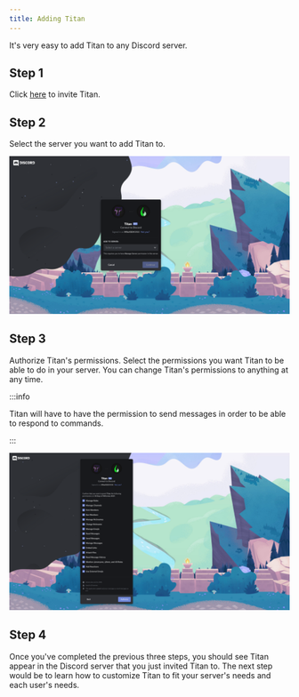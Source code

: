 ```yaml
---
title: Adding Titan
---
```


It's very easy to add Titan to any Discord server.

## Step 1
Click [here](https://whix100.github.io/r/titan) to invite Titan.

## Step 2
Select the server you want to add Titan to.

![Select Server](/img/docs/add/servers.png)

## Step 3
Authorize Titan's permissions. Select the permissions you want Titan to be able to do in your server. You can change Titan's permissions to anything at any time.

:::info

Titan will have to have the permission to send messages in order to be able to respond to commands.

:::

![Select Server](/img/docs/add/permissions.png)

## Step 4
Once you've completed the previous three steps, you should see Titan appear in the Discord server that you just invited Titan to. The next step would be to learn how to customize Titan to fit your server's needs and each user's needs.